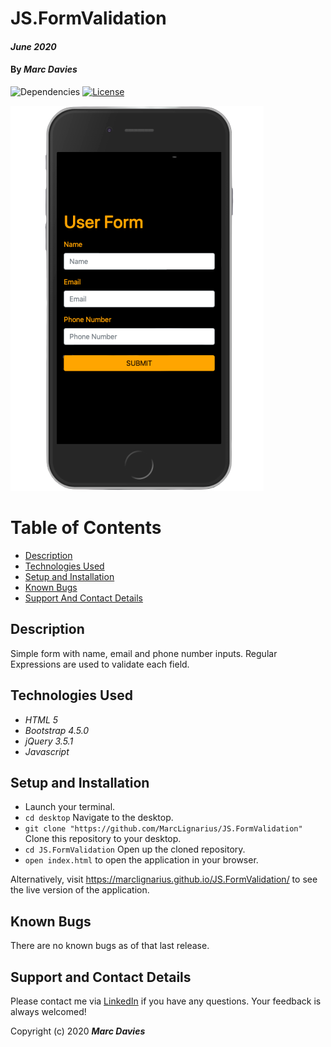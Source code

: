 # JS.FormValidation

#### _June 2020_

#### By _**Marc Davies**_

![Dependencies](https://img.shields.io/badge/dependencies-up%20to%20date-brightgreen.svg)
[![License](https://img.shields.io/badge/license-MIT-blue.svg)](https://opensource.org/licenses/MIT)

![Image of ss1](img/ss1.png)

# Table of Contents

<!--ts-->

- [Description](#description)
- [Technologies Used](#technologies-used)
- [Setup and Installation](#setup-and-installation)
- [Known Bugs](#known-bugs)
- [Support And Contact Details](#support-and-contact-details)
<!--te-->

## Description

Simple form with name, email and phone number inputs. Regular Expressions are used to validate each field.

## Technologies Used

- _HTML 5_
- _Bootstrap 4.5.0_
- _jQuery 3.5.1_
- _Javascript_

## Setup and Installation

- Launch your terminal.
- `cd desktop` Navigate to the desktop.
- `git clone "https://github.com/MarcLignarius/JS.FormValidation"` Clone this repository to your desktop.
- `cd JS.FormValidation` Open up the cloned repository.
- `open index.html` to open the application in your browser.

Alternatively, visit https://marclignarius.github.io/JS.FormValidation/ to see the live version of the application.

## Known Bugs

There are no known bugs as of that last release.

## Support and Contact Details

Please contact me via <a href="https://www.linkedin.com/in/marcdaviesriot/">LinkedIn</a> if you have any questions. Your feedback is always welcomed!

Copyright (c) 2020 **_Marc Davies_**
